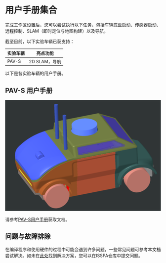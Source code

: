 # 用户手册集合

完成工作区设置后，您可以尝试执行以下任务，包括车辆底盘启动、传感器启动、远程控制、SLAM（即时定位与地图构建）以及导航。

截至目前，以下实验车辆已获支持：

| 实验车辆   | 亮点功能               |
|------------|-----------------------|
| PAV-S      | 2D SLAM，导航         |

以下是各实验车辆的用户手册。

## PAV-S 用户手册

![PAV-S结构图](./imgs/pavs_structure.jpg)

请参考[PAV-S用户手册](./pavs-user-manual)获取文档。

## 问题与故障排除

在编译程序和使用硬件的过程中可能会遇到许多问题，一些常见问题可参考本文档尝试解决。如未在[此处](./issue-and-troubleshooting)找到解决方案，您可以在ISSPA仓库中提交问题。